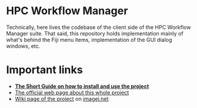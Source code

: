 # HPC Workflow Manager

Technically, here lives the codebase of the client side of the HPC Workflow Manager suite.
That said, this repository holds implementation mainly of what's behind the Fiji menu items,
implementation of the GUI dialog windows, etc.

# Important links

- [__The Short Guide on how to install and use the project__](https://github.com/fiji-hpc/parallel-macro/wiki/Short-Guide)
- [The official web page about this whole project](https://fiji-hpc.github.io/hpc-parallel-tools/)
- [Wiki page of the project](https://imagej.net/HPC_Workflow_Manager) on [imagej.net](https://imagej.net/)

